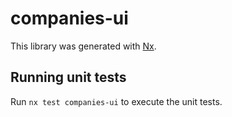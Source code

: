 # companies-ui

This library was generated with [Nx](https://nx.dev).

## Running unit tests

Run `nx test companies-ui` to execute the unit tests.
